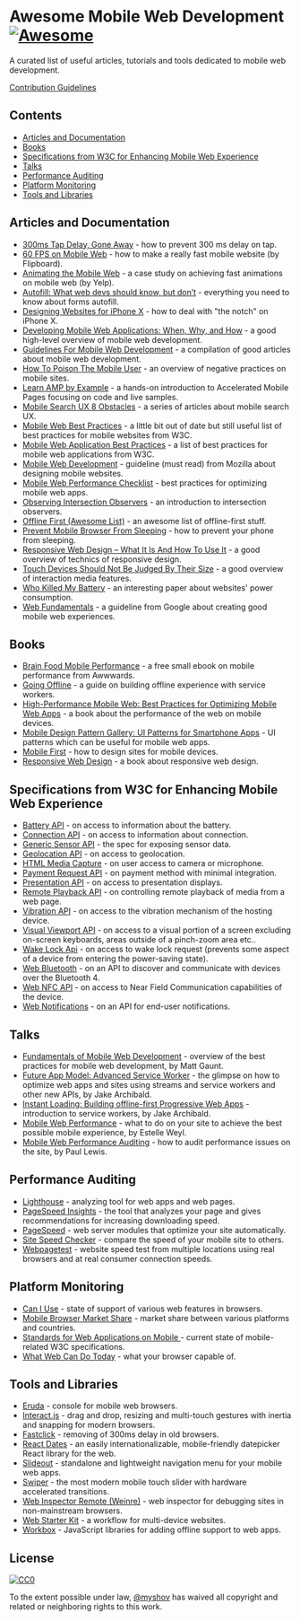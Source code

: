 # Awesome Mobile Web Development [![Awesome](https://awesome.re/badge.svg)](https://awesome.re)

A curated list of useful articles, tutorials and tools dedicated to mobile web development.

<a href="https://github.com/myshov/awesome-mobile-web-development/blob/master/CONTRIBUTION.md">Contribution Guidelines</a>


## Contents

- [Articles and Documentation](#articles-and-documentation)
- [Books](#books)
- [Specifications from W3C for Enhancing Mobile Web Experience](#specifications-from-w3c-for-enhancing-mobile-web-experience)
- [Talks](#talks)
- [Performance Auditing](#performance-auditing)
- [Platform Monitoring](#platform-monitoring)
- [Tools and Libraries](#tools-and-libraries)


## Articles and Documentation

- [300ms Tap Delay, Gone Away](https://developers.google.com/web/updates/2013/12/300ms-tap-delay-gone-away) - how to prevent 300 ms delay on tap.
- [60 FPS on Mobile Web](http://engineering.flipboard.com/2015/02/mobile-web) - how to make a really fast mobile website (by Flipboard).
- [Animating the Mobile Web](https://engineeringblog.yelp.com/2015/01/animating-the-mobile-web.html) - a case study on achieving fast animations on mobile web (by Yelp).
- [Autofill: What web devs should know, but don’t](https://cloudfour.com/thinks/autofill-what-web-devs-should-know-but-dont/) - everything you need to know about forms autofill.
- [Designing Websites for iPhone X](https://webkit.org/blog/7929/designing-websites-for-iphone-x/) - how to deal with "the notch" on iPhone X.
- [Developing Mobile Web Applications: When, Why, and How](https://www.toptal.com/android/developing-mobile-web-apps-when-why-and-how) - a good high-level overview of mobile web development.
- [Guidelines For Mobile Web Development](https://www.smashingmagazine.com/guidelines-for-mobile-web-development/) - a compilation of good articles about mobile web development.
- [How To Poison The Mobile User](https://www.smashingmagazine.com/2016/10/how-to-poison-the-mobile-user/) - an overview of negative practices on mobile sites.
- [Learn AMP by Example](https://ampbyexample.com/) - a hands-on introduction to Accelerated Mobile Pages focusing on code and live samples.
- [Mobile Search UX 8 Obstacles](https://blog.algolia.com/mobile-search-ux-8-obstacles/) - a series of articles about mobile search UX.
- [Mobile Web Best Practices](https://www.w3.org/TR/mobile-bp/) - a little bit out of date but still useful list of best practices for mobile websites from W3C.
- [Mobile Web Application Best Practices](https://www.w3.org/TR/mwabp/) - a list of best practices for mobile web applications from W3C.
- [Mobile Web Development](https://developer.mozilla.org/en-US/docs/Web/Guide/Mobile) - guideline (must read) from Mozilla about designing mobile websites.
- [Mobile Web Performance Checklist](https://www.oreilly.com/ideas/mobile-web-performance-checklist) - best practices for optimizing mobile web apps.
- [Observing Intersection Observers](https://davidwalsh.name/intersection-observers) - an introduction to intersection observers.
- [Offline First (Awesome List)](https://github.com/pazguille/offline-first) - an awesome list of offline-first stuff.
- [Prevent Mobile Browser From Sleeping](https://davidwalsh.name/wake-lock-shim) - how to prevent your phone from sleeping.
- [Responsive Web Design – What It Is And How To Use It](https://www.smashingmagazine.com/2011/01/guidelines-for-responsive-web-design/) - a good overview of technics of responsive design.
- [Touch Devices Should Not Be Judged By Their Size](https://css-tricks.com/touch-devices-not-judged-size/) - a good overview of interaction media features.
- [Who Killed My Battery](https://mobisocial.stanford.edu/papers/boneh-www2012.pdf) - an interesting paper about websites' power consumption.
- [Web Fundamentals](https://developers.google.com/web/fundamentals/) - a guideline from Google about creating good mobile web experiences.


## Books

- [Brain Food Mobile Performance](http://www.awwwards.org/brainfood-mobile-performance-vol3.pdf) - a free small ebook on mobile performance from Awwwards.
- [Going Offline](https://abookapart.com/products/going-offline) - a guide on building offline experience with service workers.
- [High-Performance Mobile Web: Best Practices for Optimizing Mobile Web Apps](https://www.amazon.com/High-Performance-Mobile-Web-Optimizing/dp/1491912553) - a book about the performance of the web on mobile devices.
- [Mobile Design Pattern Gallery: UI Patterns for Smartphone Apps](https://www.amazon.com/Mobile-Design-Pattern-Gallery-Smartphone/dp/1449363636) - UI patterns which can be useful for mobile web apps.
- [Mobile First](https://abookapart.com/products/mobile-first) - how to design sites for mobile devices.
- [Responsive Web Design](https://abookapart.com/products/responsive-web-design) - a book about responsive web design.


## Specifications from W3C for Enhancing Mobile Web Experience

- [Battery API](https://www.w3.org/TR/battery-status/) - on access to information about the battery.
- [Connection API](http://wicg.github.io/netinfo/) - on access to information about connection.
- [Generic Sensor API](https://www.w3.org/TR/generic-sensor/) - the spec for exposing sensor data.
- [Geolocation API](https://www.w3.org/TR/geolocation-API/) - on access to geolocation.
- [HTML Media Capture](https://www.w3.org/TR/html-media-capture/) - on user access to camera or microphone.
- [Payment Request API](https://www.w3.org/TR/payment-request/) - on payment method with minimal integration.
- [Presentation API](https://www.w3.org/TR/presentation-api/) - on access to presentation displays.
- [Remote Playback API](https://www.w3.org/TR/remote-playback/) - on controlling remote playback of media from a web page.
- [Vibration API](https://www.w3.org/TR/vibration/) - on access to the vibration mechanism of the hosting device.
- [Visual Viewport API](https://wicg.github.io/visual-viewport/) - on access to a visual portion of a screen excluding on-screen keyboards, areas outside of a pinch-zoom area etc..
- [Wake Lock Api](https://www.w3.org/TR/wake-lock/) - on access to wake lock request (prevents some aspect of a device from entering the power-saving state).
- [Web Bluetooth](https://webbluetoothcg.github.io/web-bluetooth/) - on an API to discover and communicate with devices over the Bluetooth 4.
- [Web NFC API](https://w3c.github.io/web-nfc/) - on access to Near Field Communication capabilities of the device.
- [Web Notifications](https://www.w3.org/TR/notifications/) - on an API for end-user notifications.


## Talks

- [Fundamentals of Mobile Web Development](https://www.youtube.com/watch?v=z6dg_V22wV0) - overview of the best practices for mobile web development, by Matt Gaunt.
- [Future App Model: Advanced Service Worker](https://www.youtube.com/watch?v=J2dOTKBoTL4) - the glimpse on how to optimize web apps and sites using streams and service workers and other new APIs, by Jake Archibald.
- [Instant Loading: Building offline-first Progressive Web Apps](https://www.youtube.com/watch?v=cmGr0RszHc8) - introduction to service workers, by Jake Archibald.
- [Mobile Web Performance](https://www.youtube.com/watch?v=_y5IzI_tpTw) - what to do on your site to achieve the best possible mobile experience, by Estelle Weyl.
- [Mobile Web Performance Auditing](https://www.youtube.com/watch?v=WrA85a4ZIaM) - how to audit performance issues on the site, by Paul Lewis.


## Performance Auditing

- [Lighthouse](https://github.com/GoogleChrome/lighthouse) - analyzing tool for web apps and web pages.
- [PageSpeed Insights](https://developers.google.com/speed/pagespeed/insights/) - the tool that analyzes your page and gives recommendations for increasing downloading speed.
- [PageSpeed](https://www.modpagespeed.com/) - web server modules that optimize your site automatically.
- [Site Speed Checker](https://www.thinkwithgoogle.com/feature/mobile/) - compare the speed of your mobile site to others.
- [Webpagetest](https://webpagetest.org/) - website speed test from multiple locations using real browsers and at real consumer connection speeds.


## Platform Monitoring

- [Can I Use](https://caniuse.com/) - state of support of various web features in browsers.
- [Mobile Browser Market Share](http://gs.statcounter.com/browser-market-share/mobile/) - market share between various platforms and countries.
- [Standards for Web Applications on Mobile ](https://www.w3.org/Mobile/mobile-web-app-state) - current state of mobile-related W3C specifications.
- [What Web Can Do Today](https://whatwebcando.today) - what your browser capable of.


## Tools and Libraries

- [Eruda](https://github.com/liriliri/eruda) - console for mobile web browsers.
- [Interact.js](https://github.com/taye/interact.js) - drag and drop, resizing and multi-touch gestures with inertia and snapping for modern browsers.
- [Fastclick](https://github.com/ftlabs/fastclick) - removing of 300ms delay in old browsers.
- [React Dates](https://github.com/airbnb/react-dates) - an easily internationalizable, mobile-friendly datepicker React library for the web.
- [Slideout](https://github.com/Mango/slideout) - standalone and lightweight navigation menu for your mobile web apps.
- [Swiper](https://github.com/nolimits4web/swiper/) - the most modern mobile touch slider with hardware accelerated transitions.
- [Web Inspector Remote (Weinre)](https://www.npmjs.com/package/weinre) - web inspector for debugging sites in non-mainstream browsers.
- [Web Starter Kit](https://github.com/google/web-starter-kit) - a workflow for multi-device websites.
- [Workbox](https://developers.google.com/web/tools/workbox/) - JavaScript libraries for adding offline support to web apps.


## License

[![CC0](https://i.creativecommons.org/p/zero/1.0/88x31.png)](https://creativecommons.org/publicdomain/zero/1.0/)

To the extent possible under law, [@myshov](https://github.com/myshov) has waived all copyright and related or neighboring rights to this work.
